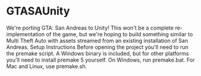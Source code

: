 # GTASAUnity
We're porting GTA: San Andreas to Unity!  This won't be a complete re-implementation of the game, but we're hoping to build something similar to Multi Theft Auto with assets streamed from an existing installation of San Andreas.  Setup Instructions Before opening the project you'll need to run the premake script. A Windows binary is included, but for other platforms you'll need to install premake 5 yourself.  On Windows, run premake.bat. For Mac and Linux, use premake.sh.
